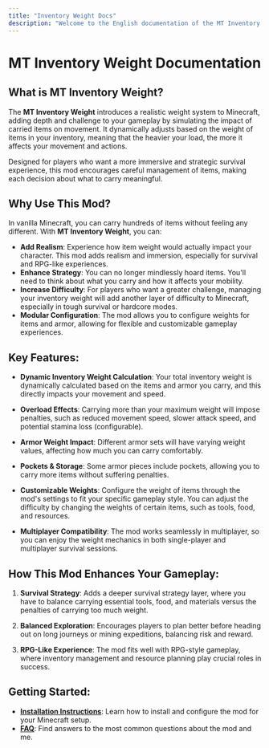 ```yaml
---
title: "Inventory Weight Docs"
description: "Welcome to the English documentation of the MT Inventory Weight."
---
```


# **MT Inventory Weight Documentation**

## **What is MT Inventory Weight?**

The **MT Inventory Weight** introduces a realistic weight system to Minecraft, adding depth and challenge to your gameplay by simulating the impact of carried items on movement. It dynamically adjusts based on the weight of items in your inventory, meaning that the heavier your load, the more it affects your movement and actions.

Designed for players who want a more immersive and strategic survival experience, this mod encourages careful management of items, making each decision about what to carry meaningful.

## **Why Use This Mod?**

In vanilla Minecraft, you can carry hundreds of items without feeling any different. With **MT Inventory Weight**, you can:

- **Add Realism**: Experience how item weight would actually impact your character. This mod adds realism and immersion, especially for survival and RPG-like experiences.
- **Enhance Strategy**: You can no longer mindlessly hoard items. You'll need to think about what you carry and how it affects your mobility.
- **Increase Difficulty**: For players who want a greater challenge, managing your inventory weight will add another layer of difficulty to Minecraft, especially in tough survival or hardcore modes.
- **Modular Configuration**: The mod allows you to configure weights for items and armor, allowing for flexible and customizable gameplay experiences.

## **Key Features:**

- **Dynamic Inventory Weight Calculation**: Your total inventory weight is dynamically calculated based on the items and armor you carry, and this directly impacts your movement and speed.
  
- **Overload Effects**: Carrying more than your maximum weight will impose penalties, such as reduced movement speed, slower attack speed, and potential stamina loss (configurable).
  
- **Armor Weight Impact**: Different armor sets will have varying weight values, affecting how much you can carry comfortably.
  
- **Pockets & Storage**: Some armor pieces include pockets, allowing you to carry more items without suffering penalties.

- **Customizable Weights**: Configure the weight of items through the mod's settings to fit your specific gameplay style. You can adjust the difficulty by changing the weights of certain items, such as tools, food, and resources.

- **Multiplayer Compatibility**: The mod works seamlessly in multiplayer, so you can enjoy the weight mechanics in both single-player and multiplayer survival sessions.

## **How This Mod Enhances Your Gameplay:**

1. **Survival Strategy**: Adds a deeper survival strategy layer, where you have to balance carrying essential tools, food, and materials versus the penalties of carrying too much weight.
   
2. **Balanced Exploration**: Encourages players to plan better before heading out on long journeys or mining expeditions, balancing risk and reward.

3. **RPG-Like Experience**: The mod fits well with RPG-style gameplay, where inventory management and resource planning play crucial roles in success.

## **Getting Started:**

- **[Installation Instructions](guide/installation)**: Learn how to install and configure the mod for your Minecraft setup.
- **[FAQ](guide/faq)**: Find answers to the most common questions about the mod and me.

